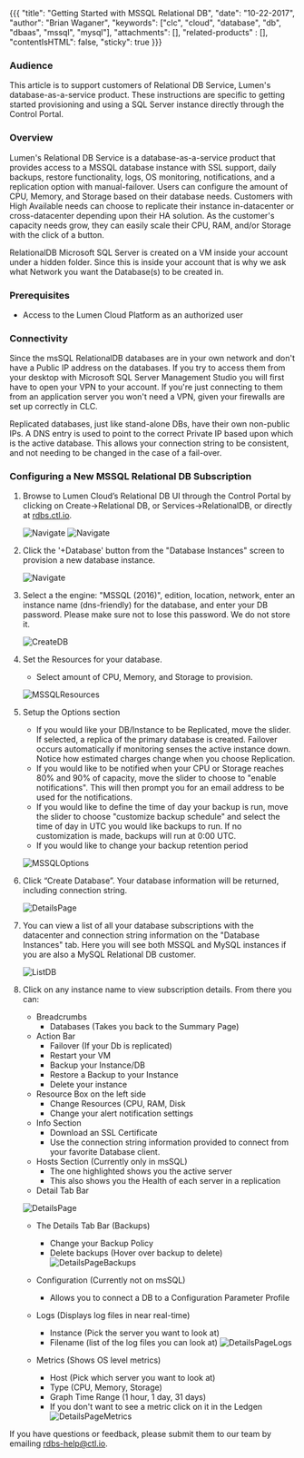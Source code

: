 {{{
  "title": "Getting Started with MSSQL Relational DB",
  "date": "10-22-2017",
  "author": "Brian Waganer",
  "keywords": ["clc", "cloud", "database", "db", "dbaas", "mssql", "mysql"],
  "attachments": [],
  "related-products" : [],
  "contentIsHTML": false,
  "sticky": true
}}}

### Audience
This article is to support customers of Relational DB Service, Lumen's database-as-a-service product. These instructions are specific to getting started provisioning and using a SQL Server instance directly through the Control Portal.

### Overview
Lumen's Relational DB Service is a database-as-a-service product that provides access to a MSSQL database instance with SSL support, daily backups, restore functionality, logs, OS monitoring, notifications, and a replication option with manual-failover. Users can configure the amount of CPU, Memory, and Storage based on their database needs. Customers with High Available needs can choose to replicate their instance in-datacenter or cross-datacenter depending upon their HA solution. As the customer's capacity needs grow, they can easily scale their CPU, RAM, and/or Storage with the click of a button.

RelationalDB Microsoft SQL Server is created on a VM inside your account under a hidden folder.  Since this is inside your account that is why we ask what Network you want the Database(s) to be created in.

### Prerequisites
* Access to the Lumen Cloud Platform as an authorized user

### Connectivity
Since the msSQL RelationalDB databases are in your own network and don't have a Public IP address on the databases.  If you try to access them from your desktop with Microsoft SQL Server Management Studio you will first have to open your VPN to your account.  If you're just connecting to them from an application server you won't need a VPN, given your firewalls are set up correctly in CLC.

Replicated databases, just like stand-alone DBs, have their own non-public IPs. A DNS entry is used to point to the correct Private IP based upon which is the active database.  This allows your connection string to be consistent, and not needing to be changed in the case of a fail-over.



### Configuring a New MSSQL Relational DB Subscription
1. Browse to Lumen Cloud’s Relational DB UI through the Control Portal by clicking on Create->Relational DB, or Services->RelationalDB, or directly at [rdbs.ctl.io](https://rdbs.ctl.io).

   ![Navigate](../images/rdbs/rdbs-navigate-to-create-page.png)
   ![Navigate](../images/rdbs/rdbs-navigate-to-summary-page.png)

2. Click the '+Database' button from the "Database Instances" screen to provision a new database instance.

   ![Navigate](../images/rdbs/rdbs-navigate-to-create-db-page.png)

3. Select a the engine: "MSSQL (2016)", edition, location, network, enter an instance name (dns-friendly) for the database, and enter your DB password.  Please make sure not to lose this password.  We do not store it.

   ![CreateDB](../images/rdbs/rdbs-create-mssql-db-section.png)

4. Set the Resources for your database.
   * Select amount of CPU, Memory, and Storage to provision.

   ![MSSQLResources](../images/rdbs/rdbs-create-mssql-resources-section.png)

5. Setup the Options section
   * If you would like your DB/Instance to be Replicated, move the slider. If selected, a replica of the primary database is created. Failover occurs automatically if monitoring senses the active instance down. Notice how estimated charges change when you choose Replication.
   * If you would like to be notified when your CPU or Storage reaches 80% and 90% of capacity, move the slider to choose to "enable notifications".  This will then prompt you for an email address to be used for the notifications.
   * If you would like to define the time of day your backup is run, move the slider to choose "customize backup schedule" and select the time of day in UTC you would like backups to run. If no customization is made, backups will run at 0:00 UTC.
   * If you would like to change your backup retention period

   ![MSSQLOptions](../images/rdbs/rdbs-create-mssql-options-section.png)

6. Click “Create Database”. Your database information will be returned, including connection string.

   ![DetailsPage](../images/rdbs/rdbs-db-details-page-overview-mssql.png)

7. You can view a list of all your database subscriptions with the datacenter and connection string information on the "Database Instances" tab.  Here you will see both MSSQL and MySQL instances if you are also a MySQL Relational DB customer.

   ![ListDB](../images/rdbs/rdbs-dblist2.png)

8. Click on any instance name to view subscription details. From there you can:
   * Breadcrumbs
     * Databases (Takes you back to the Summary Page)
   * Action Bar
     * Failover (If your Db is replicated)
     * Restart your VM
     * Backup your Instance/DB
     * Restore a Backup to your Instance
     * Delete your instance
   * Resource Box on the left side
     * Change Resources (CPU, RAM, Disk
     * Change your alert notification settings
   * Info Section
     * Download an SSL Certificate
     * Use the connection string information provided to connect from your favorite Database client.
   * Hosts Section (Currently only in msSQL)
     * The one highlighted shows you the active server
     * This also shows you the Health of each server in a replication
   * Detail Tab Bar

   ![DetailsPage](../images/rdbs/rdbs-db-details-page-overview-mssql.png)

     * The Details Tab Bar (Backups)
        * Change your Backup Policy
        * Delete backups (Hover over backup to delete)
        ![DetailsPageBackups](../images/rdbs/rdbs-db-details-page-backups.png)

     * Configuration (Currently not on msSQL)
        * Allows you to connect a DB to a Configuration Parameter Profile

     * Logs (Displays log files in near real-time)
        * Instance (Pick the server you want to look at)
        * Filename (list of the log files you can look at)
        ![DetailsPageLogs](../images/rdbs/rdbs-db-details-page-logs.png)

     * Metrics (Shows OS level metrics)
        * Host (Pick which server you want to look at)
        * Type (CPU, Memory, Storage)
        * Graph Time Range (1 hour, 1 day, 31 days)
        * If you don't want to see a metric click on it in the Ledgen
        ![DetailsPageMetrics](../images/rdbs/rdbs-db-details-page-metrics2.png)


If you have questions or feedback, please submit them to our team by emailing <a href="mailto:rdbs-help@ctl.io">rdbs-help@ctl.io</a>.
